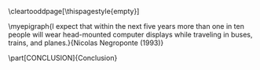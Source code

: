 \cleartooddpage[\thispagestyle{empty}]

\myepigraph{I expect that within the next five years more than one in ten people will wear head-mounted computer displays while traveling in buses, trains, and planes.}{Nicolas Negroponte (1993)}

\part[CONCLUSION]{Conclusion}


